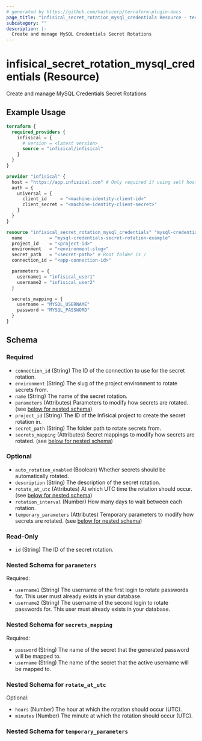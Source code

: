```yaml
---
# generated by https://github.com/hashicorp/terraform-plugin-docs
page_title: "infisical_secret_rotation_mysql_credentials Resource - terraform-provider-infisical"
subcategory: ""
description: |-
  Create and manage MySQL Credentials Secret Rotations
---
```


# infisical_secret_rotation_mysql_credentials (Resource)

Create and manage MySQL Credentials Secret Rotations

## Example Usage

```terraform
terraform {
  required_providers {
    infisical = {
      # version = <latest version>
      source = "infisical/infisical"
    }
  }
}

provider "infisical" {
  host = "https://app.infisical.com" # Only required if using self hosted instance of Infisical, default is https://app.infisical.com
  auth = {
    universal = {
      client_id     = "<machine-identity-client-id>"
      client_secret = "<machine-identity-client-secret>"
    }
  }
}

resource "infisical_secret_rotation_mysql_credentials" "mysql-credentials" {
  name          = "mysql-credentials-secret-rotation-example"
  project_id    = "<project-id>"
  environment   = "<environment-slug>"
  secret_path   = "<secret-path>" # Root folder is /
  connection_id = "<app-connection-id>"

  parameters = {
    username1 = "infisical_user1"
    username2 = "infisical_user2"
  }

  secrets_mapping = {
    username = "MYSQL_USERNAME"
    password = "MYSQL_PASSWORD"
  }
}
```

<!-- schema generated by tfplugindocs -->
## Schema

### Required

- `connection_id` (String) The ID of the connection to use for the secret rotation.
- `environment` (String) The slug of the project environment to rotate secrets from.
- `name` (String) The name of the secret rotation.
- `parameters` (Attributes) Parameters to modify how secrets are rotated. (see [below for nested schema](#nestedatt--parameters))
- `project_id` (String) The ID of the Infisical project to create the secret rotation in.
- `secret_path` (String) The folder path to rotate secrets from.
- `secrets_mapping` (Attributes) Secret mappings to modify how secrets are rotated. (see [below for nested schema](#nestedatt--secrets_mapping))

### Optional

- `auto_rotation_enabled` (Boolean) Whether secrets should be automatically rotated.
- `description` (String) The description of the secret rotation.
- `rotate_at_utc` (Attributes) At which UTC time the rotation should occur. (see [below for nested schema](#nestedatt--rotate_at_utc))
- `rotation_interval` (Number) How many days to wait between each rotation.
- `temporary_parameters` (Attributes) Temporary parameters to modify how secrets are rotated. (see [below for nested schema](#nestedatt--temporary_parameters))

### Read-Only

- `id` (String) The ID of the secret rotation.

<a id="nestedatt--parameters"></a>
### Nested Schema for `parameters`

Required:

- `username1` (String) The username of the first login to rotate passwords for. This user must already exists in your database.
- `username2` (String) The username of the second login to rotate passwords for. This user must already exists in your database.


<a id="nestedatt--secrets_mapping"></a>
### Nested Schema for `secrets_mapping`

Required:

- `password` (String) The name of the secret that the generated password will be mapped to.
- `username` (String) The name of the secret that the active username will be mapped to.


<a id="nestedatt--rotate_at_utc"></a>
### Nested Schema for `rotate_at_utc`

Optional:

- `hours` (Number) The hour at which the rotation should occur (UTC).
- `minutes` (Number) The minute at which the rotation should occur (UTC).


<a id="nestedatt--temporary_parameters"></a>
### Nested Schema for `temporary_parameters`
